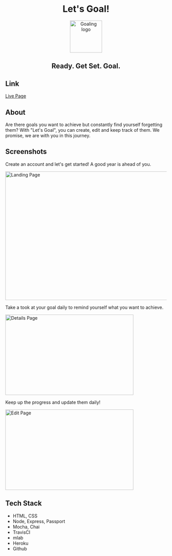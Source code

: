 <h1 align=center>Let's Goal!</h1>

<p align="center" size=10>
    <img src="https://ya-webdesign.com/images/gps-pin-png-4.png" width=100 height= 100 alt="Goaling logo">
</p>

<h2 align="center"> Ready. Get Set. Goal.
</h2>

## Link
[Live Page](https://mighty-oasis-59597.herokuapp.com//)

## About

Are there goals you want to achieve but constantly find yourself forgetting them? With "Let's Goal", you can create, edit and keep track of them. We promise, we are with you in this journey.

## Screenshots
<p>
    Create an account and let's get started! A good year is ahead of you.
</p>
<img align="center" src="https://github.com/dngiang/lets-goal/blob/master/img/LandingPage.jpg" alt="Landing Page"  height=400 width=1000>

<p>
    Take a took at your goal daily to remind yourself what you want to achieve.
</p>
<img align="center" src="https://github.com/dngiang/lets-goal/blob/master/img/DetailsPage.jpg" alt="Details Page" height=250 width=400>

<p>
    Keep up the progress and update them daily!
</p>
<img align="center" src="https://github.com/dngiang/lets-goal/blob/master/img/EditPage.jpg" alt="Edit Page" height=250 width=400>
   
## Tech Stack

<ul>
  <li>HTML, CSS</li>
  <li>Node, Express, Passport</li>
  <li>Mocha, Chai</li>
  <li>TravisCI</li>
  <li>mlab</li>
  <li>Heroku</li>
  <li>Github</li>
</ul>

<br>
